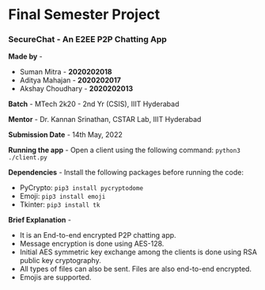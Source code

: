 # Final Semester Project

### SecureChat - An E2EE P2P Chatting App

**Made by** -
- Suman Mitra - **2020202018**
- Aditya Mahajan - **2020202017**
- Akshay Choudhary - **2020202013**

**Batch** - MTech 2k20 - 2nd Yr (CSIS), IIIT Hyderabad 

**Mentor** - Dr. Kannan Srinathan, CSTAR Lab, IIIT Hyderabad

**Submission Date** - 14th May, 2022

**Running the app** - Open a client using the following command: `python3 ./client.py`

**Dependencies** - Install the following packages before running the code:
- PyCrypto: `pip3 install pycryptodome`
- Emoji: `pip3 install emoji`
- Tkinter: `pip3 install tk`

**Brief Explanation** - 
- It is an End-to-end encrypted P2P chatting app.
- Message encryption is done using AES-128.
- Initial AES symmetric key exchange among the clients is done using RSA public key cryptography.
- All types of files can also be sent. Files are also end-to-end encrypted.
- Emojis are supported.

